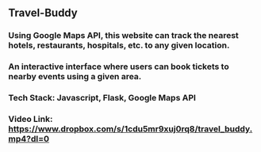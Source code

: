 ## Travel-Buddy
### Using Google Maps API, this website can track the nearest hotels, restaurants, hospitals, etc. to any given location.

### An interactive interface where users can book tickets to nearby events using a given area.

### Tech Stack: Javascript, Flask, Google Maps API

### Video Link:  https://www.dropbox.com/s/1cdu5mr9xuj0rq8/travel_buddy.mp4?dl=0
